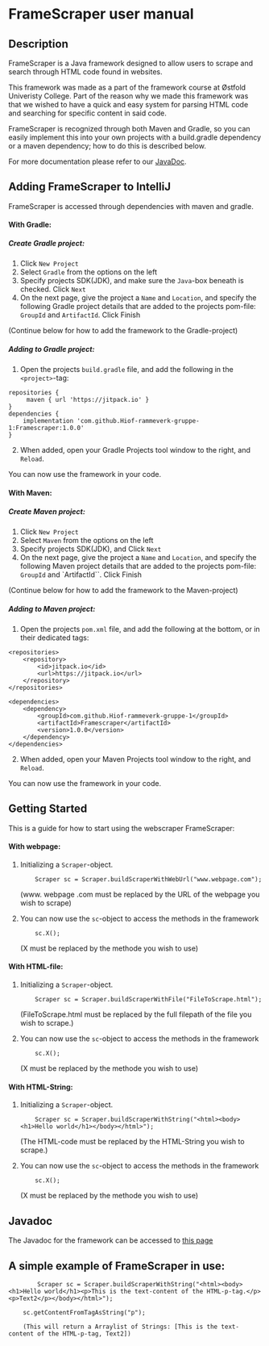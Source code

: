 # FrameScraper user manual

## Description
FrameScraper is a Java framework designed to allow users to scrape and search through HTML code found in websites.

This framework was made as a part of the framework course at Østfold Univeristy College. Part of the reason why we made this framework was that we wished to have a quick and easy system for parsing HTML code and searching for specific content in said code.

FrameScraper is recognized through both Maven and Gradle, so you can easily implement this into your own projects with a build.gradle dependency or a maven dependency; how to do this is described below.

For more documentation please refer to our [JavaDoc](https://javadoc.jitpack.io/com/github/Hiof-rammeverk-gruppe-1/Framescraper/1.0.0/javadoc/).


## Adding FrameScraper to IntelliJ

FrameScraper is accessed through dependencies with maven and gradle.

#### With Gradle:
##### Create Gradle project:
1. Click `New Project`
2. Select `Gradle` from the options on the left
3. Specify projects SDK(JDK), and make sure the `Java`-box beneath is checked. Click `Next`
4. On the next page, give the project a `Name` and `Location`, and specify the following Gradle project details that are added to the projects pom-file: `GroupId` and `ArtifactId`. Click Finish

(Continue below for how to add the framework to the Gradle-project)
##### Adding to Gradle project:
1. Open the projects `build.gradle` file, and add the following in the `<project>`-tag:

```
repositories {
	 maven { url 'https://jitpack.io' }
}
dependencies {
	implementation 'com.github.Hiof-rammeverk-gruppe-1:Framescraper:1.0.0' 
}
```
2. When added, open your Gradle Projects tool window to the right, and `Reload`.

You can now use the framework in your code.


#### With Maven:
##### Create Maven project:
1. Click `New Project`
2. Select `Maven` from the options on the left
3. Specify projects SDK(JDK), and Click `Next`
4. On the next page, give the project a `Name` and `Location`, and specify the following Maven project details that are added to the projects pom-file: `GroupId` and `ArtifactId``. Click Finish

(Continue below for how to add the framework to the Maven-project)

##### Adding to Maven project:
1. Open the projects `pom.xml` file, and add the following at the bottom, or in their dedicated tags:

```
<repositories>
	<repository>
		<id>jitpack.io</id>
		<url>https://jitpack.io</url>
	</repository>
</repositories>

<dependencies>
	<dependency>
		<groupId>com.github.Hiof-rammeverk-gruppe-1</groupId>
		<artifactId>Framescraper</artifactId>
		<version>1.0.0</version>
	</dependency>
</dependencies>
```
2. When added, open your Maven Projects tool window to the right, and `Reload`.

You can now use the framework in your code.


## Getting Started

This is a guide for how to start using the webscraper FrameScraper:

#### With webpage:

1. Initializing a `Scraper`-object.
     ```
         Scraper sc = Scraper.buildScraperWithWebUrl("www.webpage.com");
     ```
     (www. webpage .com must be replaced by the URL of the webpage you wish to scrape)


2. You can now use the `sc`-object to access the methods in the framework
     ```
         sc.X();
     ```
     (X must be replaced by the methode you wish to use)



#### With HTML-file:

1. Initializing a `Scraper`-object.
     ```
         Scraper sc = Scraper.buildScraperWithFile("FileToScrape.html");
     ```
     (FileToScrape.html must be replaced by the full filepath of the file you wish to scrape.)


2. You can now use the `sc`-object to access the methods in the framework
     ```
         sc.X();
     ```
     (X must be replaced by the methode you wish to use)



#### With HTML-String:

1. Initializing a `Scraper`-object.
     ```
         Scraper sc = Scraper.buildScraperWithString("<html><body><h1>Hello world</h1></body></html>");
     ```
     (The HTML-code must be replaced by the HTML-String you wish to scrape.)


2. You can now use the `sc`-object to access the methods in the framework
     ```
         sc.X();
     ```
     (X must be replaced by the methode you wish to use)



## Javadoc
The Javadoc for the framework can be accessed to [this page](https://javadoc.jitpack.io/com/github/Hiof-rammeverk-gruppe-1/Framescraper/1.0.0/javadoc/)



## A simple example of FrameScraper in use:
```
        Scraper sc = Scraper.buildScraperWithString("<html><body><h1>Hello world</h1><p>This is the text-content of the HTML-p-tag.</p><p>Text2</p></body></html>");

	sc.getContentFromTagAsString("p");

	(This will return a Arraylist of Strings: [This is the text-content of the HTML-p-tag, Text2])
	
```
